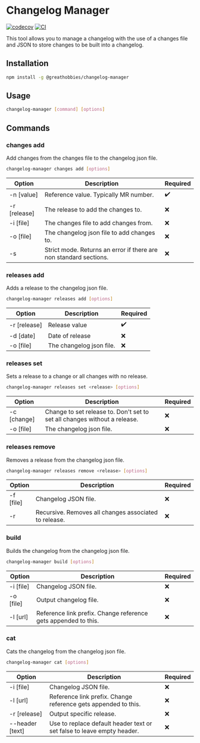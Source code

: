 # Changelog Manager
[![codecov](https://codecov.io/gh/davidflypei/changelog-manager/branch/main/graph/badge.svg?token=PSG95T7V1C)](https://codecov.io/gh/davidflypei/changelog-manager)
[![CI](https://github.com/davidflypei/changelog-manager/actions/workflows/main.yml/badge.svg)](https://github.com/davidflypei/changelog-manager/actions/workflows/main.yml)

This tool allows you to manage a changelog with the use of a changes file and JSON to store changes to be built into a changelog.

## Installation

```bash
npm install -g @greathobbies/changelog-manager
```

## Usage

```bash
changelog-manager [command] [options]
```

## Commands

### changes add

Add changes from the changes file to the changelog json file.

```bash
changelog-manager changes add [options]
```

| Option | Description | Required |
| --- | --- | --- |
| -n [value] | Reference value. Typically MR number. | :heavy_check_mark: |
| -r [release] | The release to add the changes to. | :x: |
| -i [file] | The changes file to add changes from. | :x: |
| -o [file] | The changelog json file to add changes to. | :x: |
| -s | Strict mode. Returns an error if there are non standard sections. | :x: |

### releases add

Adds a release to the changelog json file.

```bash
changelog-manager releases add [options]
```

| Option | Description | Required |
| --- | --- | --- |
| -r [release] | Release value | :heavy_check_mark: |
| -d [date] | Date of release | :x: |
| -o [file] | The changelog json file. | :x: |

### releases set

Sets a release to a change or all changes with no release.

```bash
changelog-manager releases set <release> [options]
```

| Option | Description | Required |
| --- | --- | --- |
| -c [change] | Change to set release to. Don't set to set all changes without a release. | :x: |
| -o [file] | The changelog json file. | :x: |

### releases remove

Removes a release from the changelog json file.

```bash
changelog-manager releases remove <release> [options]
```

| Option | Description | Required |
| --- | --- | --- |
| -f [file] | Changelog JSON file. | :x: |
| -r | Recursive. Removes all changes associated to release. | :x: |

### build

Builds the changelog from the changelog json file.

```bash
changelog-manager build [options]
```

| Option | Description | Required |
| --- | --- | --- |
| -i [file] | Changelog JSON file. | :x: |
| -o [file] | Output changelog file. | :x: |
| -l [url] | Reference link prefix. Change reference gets appended to this. | :x: |

### cat

Cats the changelog from the changelog json file.

```bash
changelog-manager cat [options]
```

| Option | Description | Required |
| --- | --- | --- |
| -i [file] | Changelog JSON file. | :x: |
| -l [url] | Reference link prefix. Change reference gets appended to this. | :x: |
| -r [release] | Output specific release. | :x: |
| --header [text] | Use to replace default header text or set false to leave empty header. | :x: |